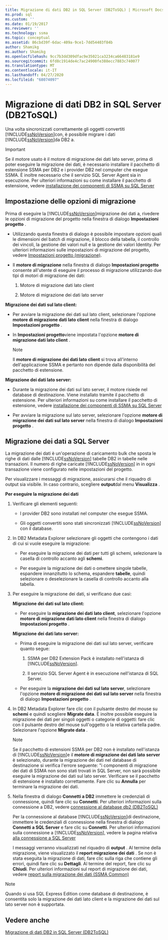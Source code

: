 ```yaml
---
title: Migrazione di dati DB2 in SQL Server (DB2ToSQL) | Microsoft Docs
ms.prod: sql
ms.custom: ''
ms.date: 01/19/2017
ms.reviewer: ''
ms.technology: ssma
ms.topic: conceptual
ms.assetid: 86cbd39f-6dac-409a-9ce1-7dd54403f84b
author: Shamikg
ms.author: Shamikg
ms.openlocfilehash: 9cc7b3dd309dfac9e35021ca3234ca66483181e9
ms.sourcegitcommit: 6fd8c1914de4c7ac24900fe388ecc7883c740077
ms.translationtype: MT
ms.contentlocale: it-IT
ms.lasthandoff: 04/27/2020
ms.locfileid: "68074097"
---
```

# <a name="migrating-db2-data-into-sql-server-db2tosql"></a>Migrazione di dati DB2 in SQL Server (DB2ToSQL)
Una volta sincronizzati correttamente gli oggetti convertiti [!INCLUDE[ssNoVersion](../../includes/ssnoversion-md.md)]con, è possibile migrare i dati [!INCLUDE[ssNoVersion](../../includes/ssnoversion-md.md)]da DB2 a.  
  
> [!IMPORTANT]  
> Se il motore usato è il motore di migrazione dei dati lato server, prima di poter eseguire la migrazione dei dati, è necessario installare il pacchetto di estensione SSMA per DB2 e i provider DB2 nel computer che esegue SSMA. È inoltre necessario che il servizio SQL Server Agent sia in esecuzione. Per ulteriori informazioni su come installare il pacchetto di estensione, vedere [installazione dei componenti di SSMA su SQL Server](https://msdn.microsoft.com/cf2b724b-4ca7-470a-8dd7-fa95b1e060a4)  
  
## <a name="setting-migration-options"></a>Impostazione delle opzioni di migrazione  
Prima di eseguire la [!INCLUDE[ssNoVersion](../../includes/ssnoversion-md.md)]migrazione dei dati a, rivedere le opzioni di migrazione del progetto nella finestra di dialogo **Impostazioni progetto** .  
  
-   Utilizzando questa finestra di dialogo è possibile impostare opzioni quali le dimensioni del batch di migrazione, il blocco della tabella, il controllo dei vincoli, la gestione dei valori null e la gestione dei valori Identity. Per ulteriori informazioni sulle impostazioni di migrazione del progetto, vedere [Impostazioni progetto (migrazione)](https://msdn.microsoft.com/48aaa8e6-a9cb-487d-9ba5-fc3f1c4786ae).  
  
-   Il **motore di migrazione** nella finestra di dialogo **Impostazioni progetto** consente all'utente di eseguire il processo di migrazione utilizzando due tipi di motori di migrazione dei dati:  
  
    1.  Motore di migrazione dati lato client  
  
    2.  Motore di migrazione dei dati lato server  
  
**Migrazione dei dati sul lato client:**  
  
-   Per avviare la migrazione dei dati sul lato client, selezionare l'opzione **motore di migrazione dati lato client** nella finestra di dialogo **Impostazioni progetto** .  
  
-   In **Impostazioni progetto**viene impostata l'opzione **motore di migrazione dati lato client** .  
  
    > [!NOTE]  
    > Il **motore di migrazione dei dati lato client** si trova all'interno dell'applicazione SSMA e pertanto non dipende dalla disponibilità del pacchetto di estensione.  
  
**Migrazione dei dati lato server:**  
  
-   Durante la migrazione dei dati sul lato server, il motore risiede nel database di destinazione. Viene installato tramite il pacchetto di estensione. Per ulteriori informazioni su come installare il pacchetto di estensione, vedere [installazione dei componenti di SSMA su SQL Server](https://msdn.microsoft.com/cf2b724b-4ca7-470a-8dd7-fa95b1e060a4)  
  
-   Per avviare la migrazione sul lato server, selezionare l'opzione **motore di migrazione dei dati sul lato server** nella finestra di dialogo **Impostazioni progetto** .  
  
## <a name="migrating-data-to-sql-server"></a>Migrazione dei dati a SQL Server  
La migrazione dei dati è un'operazione di caricamento bulk che sposta le righe di dati dalle [!INCLUDE[ssNoVersion](../../includes/ssnoversion-md.md)] tabelle DB2 in tabelle nelle transazioni. Il numero di righe caricate [!INCLUDE[ssNoVersion](../../includes/ssnoversion-md.md)] in in ogni transazione viene configurato nelle impostazioni del progetto.  
  
Per visualizzare i messaggi di migrazione, assicurarsi che il riquadro di output sia visibile. In caso contrario, scegliere **output**dal menu **Visualizza** .  
  
**Per eseguire la migrazione dei dati**  
  
1.  Verificare gli elementi seguenti:  
  
    -   I provider DB2 sono installati nel computer che esegue SSMA.  
  
    -   Gli oggetti convertiti sono stati sincronizzati [!INCLUDE[ssNoVersion](../../includes/ssnoversion-md.md)] con il database.  
  
2.  In DB2 Metadata Explorer selezionare gli oggetti che contengono i dati di cui si vuole eseguire la migrazione:  
  
    -   Per eseguire la migrazione dei dati per tutti gli schemi, selezionare la casella di controllo accanto agli **schemi**.  
  
    -   Per eseguire la migrazione dei dati o omettere singole tabelle, espandere innanzitutto lo schema, espandere **tabelle**, quindi selezionare o deselezionare la casella di controllo accanto alla tabella.  
  
3.  Per eseguire la migrazione dei dati, si verificano due casi:  
  
    **Migrazione dei dati sul lato client:**  
  
    -   Per eseguire la **migrazione dei dati lato client**, selezionare l'opzione **motore di migrazione dati lato client** nella finestra di dialogo **Impostazioni progetto** .  
  
    **Migrazione dei dati lato server:**  
  
    -   Prima di eseguire la migrazione dei dati sul lato server, verificare quanto segue:  
  
        1.  SSMA per DB2 Extension Pack è installato nell'istanza di [!INCLUDE[ssNoVersion](../../includes/ssnoversion-md.md)].  
  
        2.  Il servizio SQL Server Agent è in esecuzione nell'istanza di SQL Server.  
  
    -   Per eseguire la **migrazione dei dati sul lato server**, selezionare l'opzione **motore di migrazione dei dati sul lato server** nella finestra di dialogo **Impostazioni progetto** .  
  
4.  In DB2 Metadata Explorer fare clic con il pulsante destro del mouse su **schemi** e quindi scegliere **Migrate data**. È inoltre possibile eseguire la migrazione dei dati per singoli oggetti o categorie di oggetti: fare clic con il pulsante destro del mouse sull'oggetto o la relativa cartella padre. Selezionare l'opzione **Migrate data** .  
  
    > [!NOTE]  
    > Se il pacchetto di estensioni SSMA per DB2 non è installato nell'istanza di [!INCLUDE[ssNoVersion](../../includes/ssnoversion-md.md)]e il **motore di migrazione dei dati lato server** è selezionato, durante la migrazione dei dati nel database di destinazione si verifica l'errore seguente: "i componenti di migrazione dei dati di SSMA non sono stati trovati in SQL Server, non sarà possibile eseguire la migrazione dei dati sul lato server. Verificare se il pacchetto di estensione è installato correttamente. Fare clic su **Annulla** per terminare la migrazione dei dati.  
  
5.  Nella finestra di dialogo **Connetti a DB2** immettere le credenziali di connessione, quindi fare clic su **Connetti**. Per ulteriori informazioni sulla connessione a DB2, vedere [connessione al database db2 &#40;DB2ToSQL&#41;](../../ssma/db2/connecting-to-db2-database-db2tosql.md)  
  
    Per la connessione al database [!INCLUDE[ssNoVersion](../../includes/ssnoversion-md.md)]di destinazione, immettere le credenziali di connessione nella finestra di dialogo **Connetti a SQL Server** e fare clic su **Connetti**. Per ulteriori informazioni sulla connessione a [!INCLUDE[ssNoVersion](../../includes/ssnoversion-md.md)], vedere la pagina relativa [alla connessione a SQL Server](https://msdn.microsoft.com/b59803cb-3cc6-41cc-8553-faf90851410e)  
  
    I messaggi verranno visualizzati nel riquadro di **output** . Al termine della migrazione, viene visualizzato il **report migrazione dei dati** . Se non è stata eseguita la migrazione di dati, fare clic sulla riga che contiene gli errori, quindi fare clic su **Dettagli**. Al termine del report, fare clic su **Chiudi**. Per ulteriori informazioni sul report di migrazione dei dati, vedere [report sulla migrazione dei dati (SSMA Common)](https://msdn.microsoft.com/bbfb9d88-5a98-4980-8d19-c5d78bd0d241)  
  
> [!NOTE]  
> Quando si usa SQL Express Edition come database di destinazione, è consentita solo la migrazione dei dati lato client e la migrazione dei dati sul lato server non è supportata.  
  
## <a name="see-also"></a>Vedere anche  
[Migrazione di dati DB2 in SQL Server &#40;DB2ToSQL&#41;](../../ssma/db2/migrating-db2-data-into-sql-server-db2tosql.md)  
  

